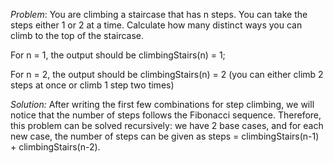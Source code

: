 *Problem*: You are climbing a staircase that has n steps. You can take the steps either 1 or 2 at a time. Calculate how many distinct ways you can climb to the top of the staircase.

For n = 1, the output should be
climbingStairs(n) = 1;

For n = 2, the output should be
climbingStairs(n) = 2 (you can either climb 2 steps at once or climb 1 step two times)

*Solution:* After writing the first few combinations for step climbing, we will notice that the number of steps follows the Fibonacci sequence. Therefore, this problem can be solved recursively: we have 2 base cases, and for each new case, the number of steps can be given as steps = climbingStairs(n-1) + climbingStairs(n-2). 
